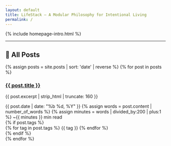 ```yaml
---
layout: default
title: LifeStack – A Modular Philosophy for Intentional Living
permalink: /
---
```


{% include homepage-intro.html %}

---

## 📝 All Posts

<div class="post-grid">
  {% assign posts = site.posts | sort: 'date' | reverse %}
  {% for post in posts %}
    <div class="post-card">
      <a href="{{ post.url | relative_url }}"><h3>{{ post.title }}</h3></a>
      <p class="excerpt">{{ post.excerpt | strip_html | truncate: 160 }}</p>
      <div class="meta">
        <span class="date">{{ post.date | date: "%b %d, %Y" }}</span>
        <span class="readtime">
          {% assign words = post.content | number_of_words %}
          {% assign minutes = words | divided_by:200 | plus:1 %}
          ~{{ minutes }} min read
        </span>
      </div>
      {% if post.tags %}
        <div class="tags">
          {% for tag in post.tags %}
            <span class="tag">{{ tag }}</span>
          {% endfor %}
        </div>
      {% endif %}
    </div>
  {% endfor %}
</div>
